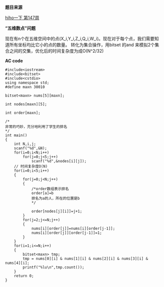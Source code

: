 **题目来源**

[hiho一下 第147周](https://hihocoder.com/contest/hiho147/problem/1)

**“五维数点”问题**

现在有n个在五维空间中的点(X_i,Y_i,Z_i,Q_i,W_i)。现在对于每个点，我们需要知道所有坐标均比它小的点的数量。
转化为集合操作，用bitset 的and 来模拟2个集合之间的交集，优化后的时间复杂度为成O(N^2/32)



**AC code**
```
#include<iostream>
#include<bitset>
#include<cstdio>
using namespace std;
#define maxn 30010

bitset<maxn> nums[5][maxn];

int nodes[maxn][5];

int order[maxn];

/*
非常的巧妙，充分地利用了学生的排名
*/
int main()
{
    int N,i,j;
    scanf("%d",&N);
    for(i=0;i<N;i++)
        for(j=0;j<5;j++)
            scanf("%d",&nodes[i][j]);
	// 时间复杂度O(N)
    for(i=0;i<5;i++)
    {
        for(j=0;j<N;j++)
        {
			/*order数组表示排名
			order[a]=b
			排名为a的人，所在的位置是b
			*/
			
            order[nodes[j][i]]=j+1;
        }
        for(j=2;j<=N;j++)
        {
            nums[i][order[j]]=nums[i][order[j-1]];
            nums[i][order[j]][order[j-1]]=1;
        }
    }
    for(i=1;i<=N;i++)
    {
        bitset<maxn> tmp;
        tmp = nums[0][i] & nums[1][i] & nums[2][i] & nums[3][i] & nums[4][i];
        printf("%lu\n",tmp.count());
    }
    return 0;
}

```
